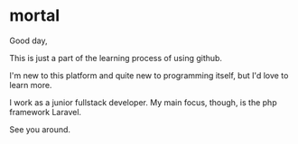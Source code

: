 # mortal

Good day,

This is just a part of the learning process of using github.

I'm new to this platform and quite new to programming itself, but I'd love to learn more.

I work as a junior fullstack developer. My main focus, though, is the php framework Laravel.

See you around.
